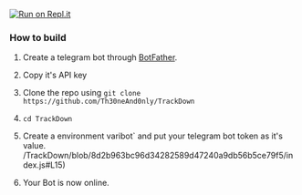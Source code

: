 


[![Run on Repl.it](https://repl.it/badge/github/Th30neAnd0nly/TrackDown)](https://repl.it/github/Th30neAnd0nly/TrackDown)
 





### How to build
1. Create a telegram bot through [BotFather](https://t.me/BotFather).
1. Copy it's API key
1. Clone the repo using `git clone https://github.com/Th30neAnd0nly/TrackDown`
1. `cd TrackDown`
1. Create a environment varibot` and put your telegram bot token as it's value.
/TrackDown/blob/8d2b963bc96d34282589d47240a9db56b5ce79f5/index.js#L15)


1. Your Bot is now online.
